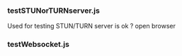 ###  testSTUNorTURNserver.js

Used for testing STUN/TURN server is ok ?
open browser 

### testWebsocket.js